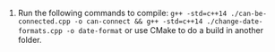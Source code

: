 1. Run the following commands to compile:
`g++ -std=c++14 ./can-be-connected.cpp -o can-connect && g++ -std=c++14 ./change-date-formats.cpp -o date-format` or use CMake to do a build in another folder.